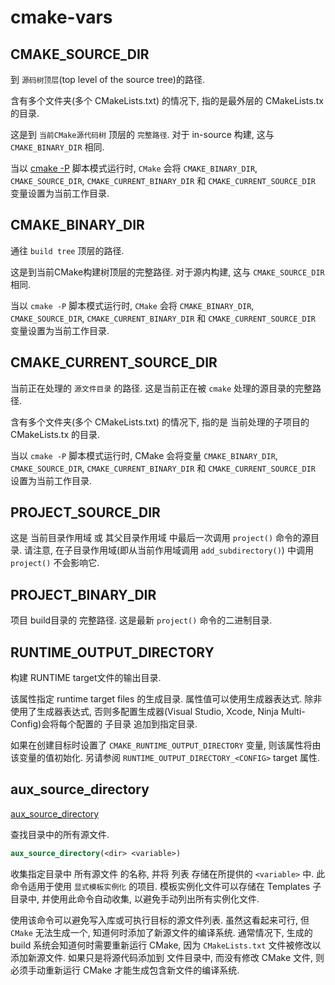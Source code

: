# cmake-vars

## CMAKE_SOURCE_DIR

到 `源码树顶层`(top level of the source tree)的路径.

含有多个文件夹(多个 CMakeLists.txt) 的情况下,
指的是最外层的 CMakeLists.tx 的目录.

这是到 `当前CMake源代码树` 顶层的 `完整路径`.
对于 in-source 构建, 这与 `CMAKE_BINARY_DIR` 相同.

当以 [cmake -P][] 脚本模式运行时,
`CMake` 会将 `CMAKE_BINARY_DIR`, `CMAKE_SOURCE_DIR`, `CMAKE_CURRENT_BINARY_DIR` 和 `CMAKE_CURRENT_SOURCE_DIR`
变量设置为当前工作目录.

[cmake -P]: https://cmake.org/cmake/help/latest/manual/cmake.1.html#cmdoption-cmake-P

## CMAKE_BINARY_DIR

通往 `build tree` 顶层的路径.

这是到当前CMake构建树顶层的完整路径.
对于源内构建, 这与 `CMAKE_SOURCE_DIR` 相同.

当以 `cmake -P` 脚本模式运行时,
`CMake` 会将 `CMAKE_BINARY_DIR`, `CMAKE_SOURCE_DIR`, `CMAKE_CURRENT_BINARY_DIR` 和 `CMAKE_CURRENT_SOURCE_DIR`
变量设置为当前工作目录.

## CMAKE_CURRENT_SOURCE_DIR

当前正在处理的 `源文件目录` 的路径.
这是当前正在被 `cmake` 处理的源目录的完整路径.

含有多个文件夹(多个 CMakeLists.txt) 的情况下,
指的是 当前处理的子项目的 CMakeLists.tx 的目录.

当以 `cmake -P` 脚本模式运行时,
CMake 会将变量 `CMAKE_BINARY_DIR`, `CMAKE_SOURCE_DIR`,
`CMAKE_CURRENT_BINARY_DIR` 和 `CMAKE_CURRENT_SOURCE_DIR` 设置为当前工作目录.

## PROJECT_SOURCE_DIR

这是 当前目录作用域 或 其父目录作用域 中最后一次调用 `project()` 命令的源目录.
请注意, 在子目录作用域(即从当前作用域调用 `add_subdirectory()`) 中调用 `project()` 不会影响它.

## PROJECT_BINARY_DIR

项目 build目录的 完整路径.
这是最新 `project()` 命令的二进制目录.

## RUNTIME_OUTPUT_DIRECTORY

构建 RUNTIME target文件的输出目录.

该属性指定 runtime target files 的生成目录.
属性值可以使用生成器表达式.
除非使用了生成器表达式,
否则多配置生成器(Visual Studio, Xcode, Ninja Multi-Config)会将每个配置的 子目录 追加到指定目录.

如果在创建目标时设置了 `CMAKE_RUNTIME_OUTPUT_DIRECTORY` 变量, 则该属性将由该变量的值初始化.
另请参阅 `RUNTIME_OUTPUT_DIRECTORY_<CONFIG>` target 属性.

## aux_source_directory

[aux_source_directory](https://cmake.org/cmake/help/latest/command/aux_source_directory.html)

查找目录中的所有源文件.

```cmake
aux_source_directory(<dir> <variable>)
```

收集指定目录中 所有源文件 的名称, 并将 列表 存储在所提供的 `<variable>` 中.
此命令适用于使用 `显式模板实例化` 的项目.
模板实例化文件可以存储在 Templates 子目录中,
并使用此命令自动收集, 以避免手动列出所有实例化文件.

使用该命令可以避免写入库或可执行目标的源文件列表.
虽然这看起来可行, 但 `CMake` 无法生成一个, 知道何时添加了新源文件的编译系统.
通常情况下, 生成的 build 系统会知道何时需要重新运行 CMake,
因为 `CMakeLists.txt` 文件被修改以添加新源文件.
如果只是将源代码添加到 文件目录中, 而没有修改 CMake 文件,
则必须手动重新运行 CMake 才能生成包含新文件的编译系统.
